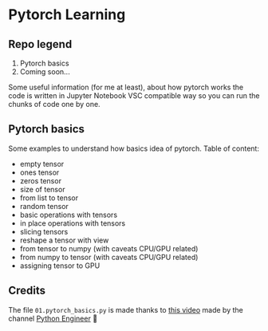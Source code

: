 # Pytorch Learning

## Repo legend
1. Pytorch basics
2. Coming soon... 

Some useful information (for me at least), about how pytorch works the code is written in Jupyter Notebook VSC compatible way so you can run the chunks of code one by one.


## Pytorch basics

Some examples to understand how basics idea of pytorch. 
Table of content:
- empty tensor
- ones tensor
- zeros tensor
- size of tensor
- from list to tensor
- random tensor
- basic operations with tensors
- in place operations with tensors
- slicing tensors
- reshape a tensor with view
- from tensor to numpy (with caveats CPU/GPU related)
- from numpy to tensor (with caveats CPU/GPU related)
- assigning tensor to GPU


## Credits

The file `01.pytorch_basics.py` is made thanks to [this video](https://www.youtube.com/watch?v=exaWOE8jvy8) made by the channel [Python Engineer](https://www.youtube.com/channel/UCbXgNpp0jedKWcQiULLbDTA) :banana: